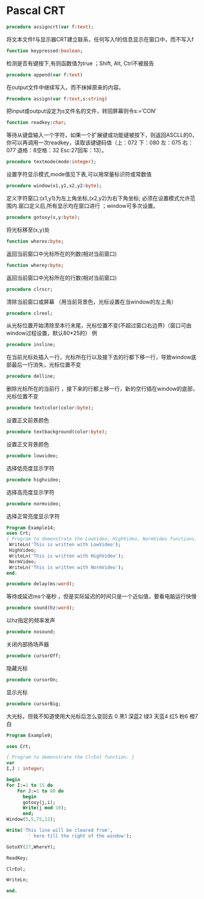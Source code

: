 # Pascal CRT
```pascal
procedure assigncrt(var f:text);
```
 将文本文件f与显示器CRT建立联系，任何写入f的信息显示在窗口中，而不写入f 
```pascal
function keypressed:boolean;

```
 检测是否有键按下,有则函数值为true ；Shift, Alt, Ctrl不被报告

```pascal
procedure append(var f:text)
```
 在output文件中继续写入，而不抹掉原来的内容。
```pascal
Procedure assign(var f:text,s:string)
```
把input或output设定为s文件名的文件，转回屏幕则令s:=’CON’
```pascal
function readkey:char;
```
 等待从键盘输入一个字符，如果一个扩展键或功能键被按下，则返回ASCLL的0，你可以再调用一次readkey，读取该键键码值（上：072 下：080 左：075 右：077 退格：8空格：32 Esc:27回车：13）。
```pascal
procedure textmode(mode:integer);
```
 设置字符显示模式,mode值见下表,可以用常量标识符或常数值 
```pascal
procedure window(x1,y1,x2,y2:byte);
```
 定义字符窗口:(x1,y1)为左上角坐标,(x2,y2)为右下角坐标;
必须在设置模式允许范围内.窗口定义后,所有显示均在窗口进行 ；window可多次设置。
```pascal
procedure gotoxy(x,y:byte);
```
 将光标移至(x,y)处 
```pascal
function wherex:byte;
```
 返回当前窗口中光标所在的列数(相对当前窗口) 
```pascal
function wherey:byte;
```
 返回当前窗口中光标所在的行数(相对当前窗口) 
```pascal
procedure clrscr;
```
 清除当前窗口或屏幕 （用当前背景色，光标设置在当window的左上角）
```pascal
procedure clreol;
```
 从光标位置开始清除至本行末尾，光标位置不变(不超过窗口右边界)（窗口可由window过程设置，默认80*25的） 
例 
```pascal
procedure insline;
```
 在当前光标处插入一行，光标所在行以及接下去的行都下移一行，导致window底部最后一行消失，光标位置不变 
```pascal
procedure delline;
```
 删除光标所在的当前行 ，接下来的行都上移一行，新的空行插在window的底部，光标位置不变
```pascal
procedure textcolor(color:byte);
```
 设置正文前景颜色 
```pascal
procedure textbackground(color:byte);
```
 设置正文背景颜色 
```pascal
procedure lowvideo;
```
 选择低亮度显示字符 
```pascal
procedure highvideo;
```
 选择高亮度显示字符 
```pascal
procedure normvideo;
```
 选择正常亮度显示字符 

```pascal
Program Example14;
uses Crt;
{ Program to demonstrate the LowVideo, HighVideo, NormVideo functions. }begin LowVideo;
 WriteLn('This is written with LowVideo');
 HighVideo;
 WriteLn('This is written with HighVideo');
 NormVideo;
 WriteLn('This is written with NormVideo');
end.

```


```pascal
procedure delay(ms:word);
```
 等待或延迟ms个毫秒 ，但是实际延迟的时间只是一个近似值，要看电脑运行快慢
```pascal
procedure sound(hz:word);
```
 以hz指定的频率发声 
```pascal
procedure nosound;
```
 关闭内部扬场声器 
```pascal
procedure cursorOff;
```
 隐藏光标 
```pascal
procedure cursorOn;
```
显示光标
```pascal
procedure cursorBig;
```
大光标，但我不知道使用大光标后怎么变回去
0 黑1 深蓝2 绿3 天蓝4 红5 粉6 橙7 白

```pascal
Program Example9;

uses Crt;

{ Program to demonstrate the ClrEol function. }
var
I,J : integer;

begin
For I:=1 to 15 do
    For J:=1 to 80 do
      begin
      gotoxy(j,i);
      Write(j mod 10);
      end;
Window(5,5,75,12);

Write('This line will be cleared from',
        ' here till the right of the window');

GotoXY(27,WhereY);

ReadKey;

ClrEol;

WriteLn;

end.
```